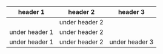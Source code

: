 |header 1|header 2|header 3|
|-|-|-|
||under header 2||
|under header 1|under header 2||
|under header 1|under header 2|under header 3|


